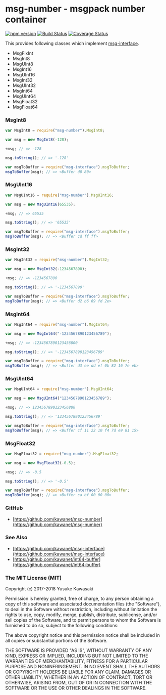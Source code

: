 # msg-number - msgpack number container

[![npm version](https://badge.fury.io/js/msg-number.svg)](http://badge.fury.io/js/msg-number) [![Build Status](https://travis-ci.org/kawanet/msg-number.svg?branch=master)](https://travis-ci.org/kawanet/msg-number) [![Coverage Status](https://coveralls.io/repos/github/kawanet/msg-number/badge.svg)](https://coveralls.io/github/kawanet/msg-number)

This provides following classes which implement [msg-interface](https://www.npmjs.com/package/msg-interface).

- MsgFixInt
- MsgInt8
- MsgUInt8
- MsgInt16
- MsgUInt16
- MsgInt32
- MsgUInt32
- MsgInt64
- MsgUInt64
- MsgFloat32
- MsgFloat64

### MsgInt8

```js
var MsgInt8 = require("msg-number").MsgInt8;

var msg = new MsgInt8(-128);

+msg; // => -128

msg.toString(); // => '-128'

var msgToBuffer = require("msg-interface").msgToBuffer;
msgToBuffer(msg); // => <Buffer d0 80>
```

### MsgUInt16

```js
var MsgUInt16 = require("msg-number").MsgUInt16;

var msg = new MsgUInt16(65535);

+msg; // => 65535

msg.toString(); // => '65535'

var msgToBuffer = require("msg-interface").msgToBuffer;
msgToBuffer(msg); // => <Buffer cd ff ff>
```

### MsgInt32

```js
var MsgInt32 = require("msg-number").MsgInt32;

var msg = new MsgInt32(-1234567890);

+msg; // => -1234567890

msg.toString(); // => '-1234567890'

var msgToBuffer = require("msg-interface").msgToBuffer;
msgToBuffer(msg); // => <Buffer d2 b6 69 fd 2e>
```

### MsgInt64

```js
var MsgInt64 = require("msg-number").MsgInt64;

var msg = new MsgInt64("-1234567890123456789");

+msg; // => -1234567890123456800

msg.toString(); // => '-1234567890123456789'

var msgToBuffer = require("msg-interface").msgToBuffer;
msgToBuffer(msg); // => <Buffer d3 ee dd ef 0b 82 16 7e eb>
```

### MsgUInt64

```js
var MsgUInt64 = require("msg-number").MsgUInt64;

var msg = new MsgUInt64("1234567890123456789");

+msg; // => 1234567890123456800

msg.toString(); // => '1234567890123456789'

var msgToBuffer = require("msg-interface").msgToBuffer;
msgToBuffer(msg); // => <Buffer cf 11 22 10 f4 7d e9 81 15>
```

### MsgFloat32

```js
var MsgFloat32 = require("msg-number").MsgFloat32;

var msg = new MsgFloat32(-0.5);

+msg; // => -0.5

msg.toString(); // => '-0.5'

var msgToBuffer = require("msg-interface").msgToBuffer;
msgToBuffer(msg); // => <Buffer ca bf 00 00 00>
```

### GitHub

- [https://github.com/kawanet/msg-number](https://github.com/kawanet/msg-number)

### See Also

- [https://github.com/kawanet/msg-interface](https://github.com/kawanet/msg-interface)
- [https://github.com/kawanet/int64-buffer](https://github.com/kawanet/int64-buffer)

### The MIT License (MIT)

Copyright (c) 2017-2018 Yusuke Kawasaki

Permission is hereby granted, free of charge, to any person obtaining a copy
of this software and associated documentation files (the "Software"), to deal
in the Software without restriction, including without limitation the rights
to use, copy, modify, merge, publish, distribute, sublicense, and/or sell
copies of the Software, and to permit persons to whom the Software is
furnished to do so, subject to the following conditions:

The above copyright notice and this permission notice shall be included in all
copies or substantial portions of the Software.

THE SOFTWARE IS PROVIDED "AS IS", WITHOUT WARRANTY OF ANY KIND, EXPRESS OR
IMPLIED, INCLUDING BUT NOT LIMITED TO THE WARRANTIES OF MERCHANTABILITY,
FITNESS FOR A PARTICULAR PURPOSE AND NONINFRINGEMENT. IN NO EVENT SHALL THE
AUTHORS OR COPYRIGHT HOLDERS BE LIABLE FOR ANY CLAIM, DAMAGES OR OTHER
LIABILITY, WHETHER IN AN ACTION OF CONTRACT, TORT OR OTHERWISE, ARISING FROM,
OUT OF OR IN CONNECTION WITH THE SOFTWARE OR THE USE OR OTHER DEALINGS IN THE
SOFTWARE.
